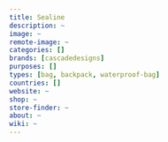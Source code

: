 ```yaml
---
title: Sealine
description: ~
image: ~
remote-image: ~
categories: []
brands: [cascadedesigns]
purposes: []
types: [bag, backpack, waterproof-bag]
countries: []
website: ~
shop: ~
store-finder: ~
about: ~
wiki: ~
---
```

